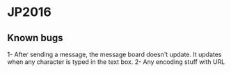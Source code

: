 # JP2016

## Known bugs
1- After sending a message, the message board doesn't update. It updates when any character is typed in the text box.
2- Any encoding stuff with URL
